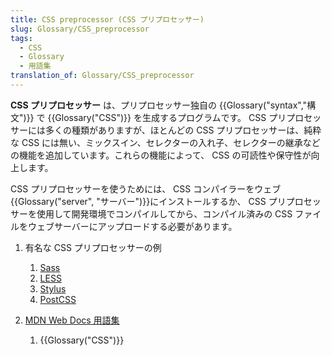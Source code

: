 ```yaml
---
title: CSS preprocessor (CSS プリプロセッサー)
slug: Glossary/CSS_preprocessor
tags:
  - CSS
  - Glossary
  - 用語集
translation_of: Glossary/CSS_preprocessor
---
```

**CSS プリプロセッサー** は、プリプロセッサー独自の {{Glossary("syntax","構文")}} で {{Glossary("CSS")}} を生成するプログラムです。 CSS プリプロセッサーには多くの種類がありますが、ほとんどの CSS プリプロセッサーは、純粋な CSS には無い、ミックスイン、セレクターの入れ子、セレクターの継承などの機能を追加しています。これらの機能によって、 CSS の可読性や保守性が向上します。

CSS プリプロセッサーを使うためには、 CSS コンパイラーをウェブ{{Glossary("server", "サーバー")}}にインストールするか、 CSS プリプロセッサーを使用して開発環境でコンパイルしてから、コンパイル済みの CSS ファイルをウェブサーバーにアップロードする必要があります。

1. 有名な CSS プリプロセッサーの例

    1. [Sass](http://sass-lang.com/)
    2. [LESS](http://lesscss.org/)
    3. [Stylus](http://stylus-lang.com/)
    4. [PostCSS](http://postcss.org/)

2. [MDN Web Docs 用語集](/ja/docs/Glossary)

    1. {{Glossary("CSS")}}
